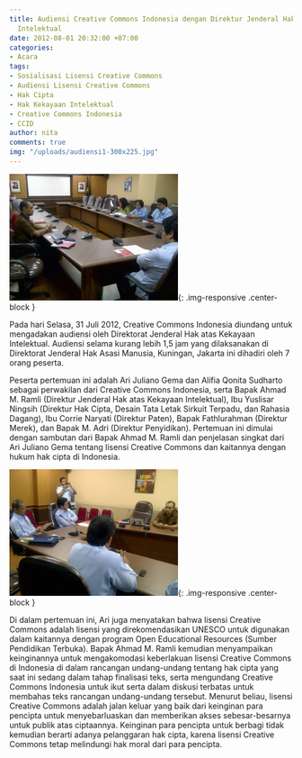 ```yaml
---
title: Audiensi Creative Commons Indonesia dengan Direktur Jenderal Hak atas Kekayaan
  Intelektual
date: 2012-08-01 20:32:00 +07:00
categories:
- Acara
tags:
- Sosialisasi Lisensi Creative Commons
- Audiensi Lisensi Creative Commons
- Hak Cipta
- Hak Kekayaan Intelektual
- Creative Commons Indonesia
- CCID
author: nita
comments: true
img: "/uploads/audiensi1-300x225.jpg"
---
```


![audiensi1-300x225.jpg](/uploads/audiensi1-300x225.jpg){: .img-responsive .center-block }

Pada hari Selasa, 31 Juli 2012, Creative Commons Indonesia diundang untuk mengadakan audiensi oleh Direktorat Jenderal Hak atas Kekayaan Intelektual. Audiensi selama kurang lebih 1,5 jam yang dilaksanakan di Direktorat Jenderal Hak Asasi Manusia, Kuningan, Jakarta ini dihadiri oleh 7 orang peserta.

Peserta pertemuan ini adalah Ari Juliano Gema dan Alifia Qonita Sudharto sebagai perwakilan dari Creative Commons Indonesia, serta Bapak Ahmad M. Ramli (Direktur Jenderal Hak atas Kekayaan Intelektual), Ibu Yuslisar Ningsih (Direktur Hak Cipta, Desain Tata Letak Sirkuit Terpadu, dan Rahasia Dagang), Ibu Corrie Naryati (Direktur Paten), Bapak Fathlurahman (Direktur Merek), dan Bapak M. Adri (Direktur Penyidikan). Pertemuan ini dimulai dengan sambutan dari Bapak Ahmad M. Ramli dan penjelasan singkat dari Ari Juliano Gema tentang lisensi Creative Commons dan kaitannya dengan hukum hak cipta di Indonesia.

![audiensi2-300x225.jpg](/uploads/audiensi2-300x225.jpg){: .img-responsive .center-block }

Di dalam pertemuan ini, Ari juga menyatakan bahwa lisensi Creative Commons adalah lisensi yang direkomendasikan UNESCO untuk digunakan dalam kaitannya dengan program Open Educational Resources (Sumber Pendidikan Terbuka). Bapak Ahmad M. Ramli kemudian menyampaikan keinginannya untuk mengakomodasi keberlakuan lisensi Creative Commons di Indonesia di dalam rancangan undang-undang tentang hak cipta yang saat ini sedang dalam tahap finalisasi teks, serta mengundang Creative Commons Indonesia untuk ikut serta dalam diskusi terbatas untuk membahas teks rancangan undang-undang tersebut. Menurut beliau, lisensi Creative Commons adalah jalan keluar yang baik dari keinginan para pencipta untuk menyebarluaskan dan memberikan akses sebesar-besarnya untuk publik atas ciptaannya. Keinginan para pencipta untuk berbagi tidak kemudian berarti adanya pelanggaran hak cipta, karena lisensi Creative Commons tetap melindungi hak moral dari para pencipta.
